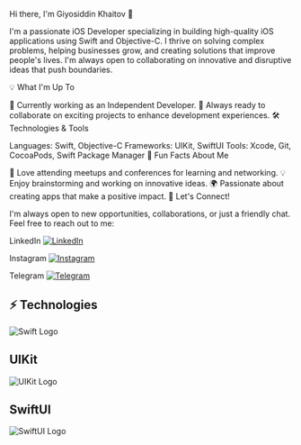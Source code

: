 Hi there, I'm Giyosiddin Khaitov 👋

I'm a passionate iOS Developer specializing in building high-quality iOS applications using Swift and Objective-C. I thrive on solving complex problems, helping businesses grow, and creating solutions that improve people's lives. I'm always open to collaborating on innovative and disruptive ideas that push boundaries.

💡 What I'm Up To

🚀 Currently working as an Independent Developer.
💼 Always ready to collaborate on exciting projects to enhance development experiences.
🛠 Technologies & Tools

Languages: Swift, Objective-C
Frameworks: UIKit, SwiftUI
Tools: Xcode, Git, CocoaPods, Swift Package Manager
🎯 Fun Facts About Me

🎉 Love attending meetups and conferences for learning and networking.
💡 Enjoy brainstorming and working on innovative ideas.
🌍 Passionate about creating apps that make a positive impact.
🤝 Let's Connect!

I'm always open to new opportunities, collaborations, or just a friendly chat. Feel free to reach out to me:

LinkedIn
[![LinkedIn](https://img.shields.io/badge/LinkedIn-Connect-blue?style=flat&logo=linkedin)](https://www.linkedin.com/in/giyos-khaitov)

Instagram
[![Instagram](https://img.shields.io/badge/Instagram-Follow-purple?style=flat&logo=instagram)](https://www.instagram.com/gyaskhaitov)

Telegram
[![Telegram](https://img.shields.io/badge/Telegram-Message-blue?style=flat&logo=telegram)](https://t.me/GiyasIOS)

## ⚡️ Technologies

![Swift Logo](https://example.com/swift-logo.png)

## UIKit
![UIKit Logo](https://example.com/uikit-logo.png)

## SwiftUI
![SwiftUI Logo](https://example.com/swiftui-logo.png)
